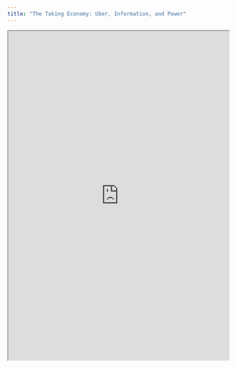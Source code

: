 ```yaml
---
title: "The Taking Economy: Uber, Information, and Power"
---
```



<iframe height="750" width="100%" src="https://ewelton.github.io/ktest/wiki.html#The%20Taking%20Economy:%20Uber,%20Information,%20and%20Power"></iframe>
